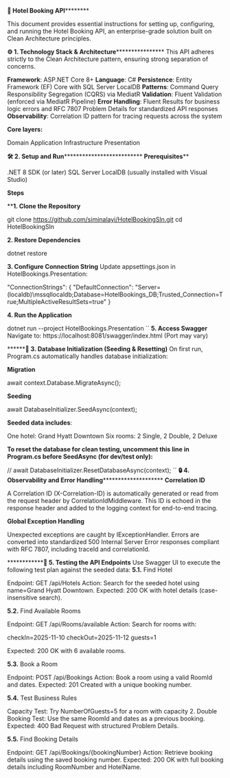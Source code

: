 ******************************************************************🚀 Hotel Booking API**************************************************************************


This document provides essential instructions for setting up, configuring, and running the Hotel Booking API, an enterprise-grade solution built on Clean Architecture principles.

******************************************************⚙️ 1. Technology Stack & Architecture**********************************************************************
This API adheres strictly to the Clean Architecture pattern, ensuring strong separation of concerns.

**Framework**: ASP.NET Core 8+
**Language**: C#
**Persistence**: Entity Framework (EF) Core with SQL Server LocalDB
**Patterns**: Command Query Responsibility Segregation (CQRS) via MediatR
**Validation**: Fluent Validation (enforced via MediatR Pipeline)
**Error Handling**: Fluent Results for business logic errors and RFC 7807 Problem Details for standardized API responses
**Observability**: Correlation ID pattern for tracing requests across the system

**Core layers:**

Domain
Application
Infrastructure
Presentation

**********************************************************🛠️ 2. Setup and Run************************************************************************************
**Prerequisites****

.NET 8 SDK (or later)
SQL Server LocalDB (usually installed with Visual Studio)

  **Steps**

****1. Clone the Repository**

git clone https://github.com/siminalayi/HotelBookingSln.git
cd HotelBookingSln

**2. Restore Dependencies**

dotnet restore

**3. Configure Connection String**
Update appsettings.json in HotelBookings.Presentation:

"ConnectionStrings": {
  "DefaultConnection": "Server=(localdb)\\mssqllocaldb;Database=HotelBookings_DB;Trusted_Connection=True;MultipleActiveResultSets=true"
}

**4. Run the Application**

dotnet run --project HotelBookings.Presentation
``
**5. Access Swagger**
Navigate to:
https://localhost:8081/swagger/index.html (Port may vary)


**********************************************************💾 3. Database Initialization (Seeding & Resetting)****************************************************
On first run, Program.cs automatically handles database initialization:

**Migration**

await context.Database.MigrateAsync();

**Seeding**

await DatabaseInitializer.SeedAsync(context);

**Seeded data includes**:

One hotel: Grand Hyatt Downtown
Six rooms: 2 Single, 2 Double, 2 Deluxe

**To reset the database for clean testing, uncomment this line in Program.cs before SeedAsync (for dev/test only):**

// await DatabaseInitializer.ResetDatabaseAsync(context);
``
****************************************************🔒 4. Observability and Error Handling************************************************************************
**Correlation ID**

A Correlation ID (X-Correlation-ID) is automatically generated or read from the request header by CorrelationIdMiddleware.
This ID is echoed in the response header and added to the logging context for end-to-end tracing.

**Global Exception Handling**

Unexpected exceptions are caught by IExceptionHandler.
Errors are converted into standardized 500 Internal Server Error responses compliant with RFC 7807, including traceId and correlationId.


**********************************************************************🧪 5. Testing the API Endpoints**********************************************************
Use Swagger UI to execute the following test plan against the seeded data:
**5.1.** Find Hotel

Endpoint: GET /api/Hotels
Action: Search for the seeded hotel using name=Grand Hyatt Downtown.
Expected: 200 OK with hotel details (case-insensitive search).

**5.2.** Find Available Rooms

Endpoint: GET /api/Rooms/available
Action: Search for rooms with:

checkIn=2025-11-10
checkOut=2025-11-12
guests=1

Expected: 200 OK with 6 available rooms.

**5.3.** Book a Room

Endpoint: POST /api/Bookings
Action: Book a room using a valid RoomId and dates.
Expected: 201 Created with a unique booking number.

**5.4.** Test Business Rules

Capacity Test: Try NumberOfGuests=5 for a room with capacity 2.
Double Booking Test: Use the same RoomId and dates as a previous booking.
Expected: 400 Bad Request with structured Problem Details.

**5.5.** Find Booking Details

Endpoint: GET /api/Bookings/{bookingNumber}
Action: Retrieve booking details using the saved booking number.
Expected: 200 OK with full booking details including RoomNumber and HotelName.


